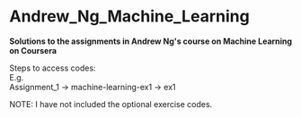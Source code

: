 # Andrew_Ng_Machine_Learning

<b>Solutions to the assignments in Andrew Ng's course on Machine Learning on Coursera</b>

Steps to access codes:<br>
E.g.<br>
Assignment_1 -> machine-learning-ex1 -> ex1

NOTE: I have not included the optional exercise codes.
